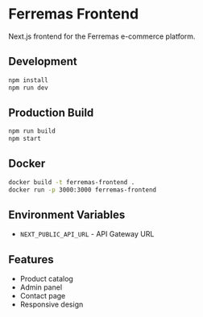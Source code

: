 # Ferremas Frontend

Next.js frontend for the Ferremas e-commerce platform.

## Development

```bash
npm install
npm run dev
```

## Production Build

```bash
npm run build
npm start
```

## Docker

```bash
docker build -t ferremas-frontend .
docker run -p 3000:3000 ferremas-frontend
```

## Environment Variables

- `NEXT_PUBLIC_API_URL` - API Gateway URL

## Features

- Product catalog
- Admin panel
- Contact page
- Responsive design